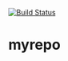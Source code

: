 [![Build Status](https://travis-ci.org/argus-hongjie/myrepo.svg?branch=master)](https://travis-ci.org/argus-hongjie/myrepo)

# myrepo

